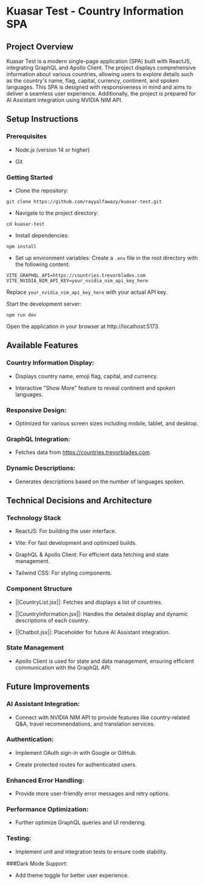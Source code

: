 # Kuasar Test - Country Information SPA

## Project Overview

Kuasar Test is a modern single-page application (SPA) built with ReactJS, integrating GraphQL and Apollo Client. The project displays comprehensive information about various countries, allowing users to explore details such as the country's name, flag, capital, currency, continent, and spoken languages. This SPA is designed with responsiveness in mind and aims to deliver a seamless user experience. Additionally, the project is prepared for AI Assistant integration using NVIDIA NIM API.

## Setup Instructions

### Prerequisites

- Node.js (version 14 or higher)

- Git

### Getting Started

- Clone the repository:
```
git clone https://github.com/rayyalfawazy/kuasar-test.git
```
- Navigate to the project directory:
```
cd kuasar-test
```
- Install dependencies:
```
npm install
```
- Set up environment variables:
Create a `.env` file in the root directory with the following content:
```
VITE_GRAPHQL_API=https://countries.trevorblades.com
VITE_NVIDIA_NIM_API_KEY=your_nvidia_nim_api_key_here
```
Replace `your_nvidia_nim_api_key_here` with your actual API key.

Start the development server:
```
npm run dev
```
Open the application in your browser at http://localhost:5173.

## Available Features

### Country Information Display:

- Displays country name, emoji flag, capital, and currency.

- Interactive "Show More" feature to reveal continent and spoken languages.

### Responsive Design:

- Optimized for various screen sizes including mobile, tablet, and desktop.

### GraphQL Integration:

- Fetches data from https://countries.trevorblades.com.

### Dynamic Descriptions:

- Generates descriptions based on the number of languages spoken.

## Technical Decisions and Architecture

### Technology Stack

- ReactJS: For building the user interface.

- Vite: For fast development and optimized builds.

- GraphQL & Apollo Client: For efficient data fetching and state management.

- Tailwind CSS: For styling components.

### Component Structure

- ||CountryList.jsx||: Fetches and displays a list of countries.

- ||CountryInformation.jsx||: Handles the detailed display and dynamic descriptions of each country.

- ||Chatbot.jsx||: Placeholder for future AI Assistant integration.

### State Management

- Apollo Client is used for state and data management, ensuring efficient communication with the GraphQL API.

## Future Improvements

### AI Assistant Integration:

- Connect with NVIDIA NIM API to provide features like country-related Q&A, travel recommendations, and translation services.

### Authentication:

- Implement OAuth sign-in with Google or GitHub.

- Create protected routes for authenticated users.

### Enhanced Error Handling:

- Provide more user-friendly error messages and retry options.

### Performance Optimization:

- Further optimize GraphQL queries and UI rendering.

### Testing:

- Implement unit and integration tests to ensure code stability.

###Dark Mode Support:

- Add theme toggle for better user experience.
